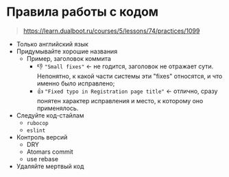 # Правила работы с кодом

> https://learn.dualboot.ru/courses/5/lessons/74/practices/1099

- Только английский язык
- Придумывайте хорошие названия
  - Пример, заголовок коммита
    - :-1: `"Small fixes"` <- не годится, заголовок не отражает сути. Непонятно, к какой части системы эти "fixes" относятся, и что именно было исправлено;
    - :+1: `"Fixed typo in Registration page title"` <- отлично, сразу понятен характер исправления и место, к которому оно применялось.
- Следуйте код-стайлам
  - `rubocop`
  - `eslint`
- Контроль версий
  - DRY
  - Atomars commit
  - use rebase
- Удаляйте мертвый код
